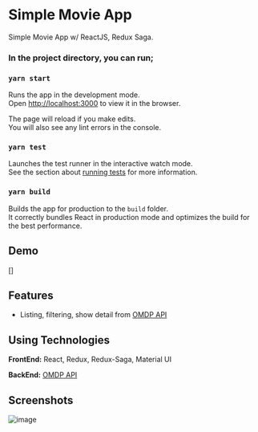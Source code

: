 
# Simple Movie App

Simple Movie App w/ ReactJS, Redux Saga.

### In the project directory, you can run;

### `yarn start`

Runs the app in the development mode.\
Open [http://localhost:3000](http://localhost:3000) to view it in the browser.

The page will reload if you make edits.\
You will also see any lint errors in the console.

### `yarn test`

Launches the test runner in the interactive watch mode.\
See the section about [running tests](https://facebook.github.io/create-react-app/docs/running-tests) for more information.

### `yarn build`

Builds the app for production to the `build` folder.\
It correctly bundles React in production mode and optimizes the build for the best performance.
## Demo

[]

## Features
- Listing, filtering, show detail from [OMDP API](http://www.omdbapi.com/)


## Using Technologies

**FrontEnd:** React, Redux, Redux-Saga, Material UI

**BackEnd:** [OMDP API](http://www.omdbapi.com/)

## Screenshots
![image](https://user-images.githubusercontent.com/54854223/134819125-d701dffa-0fd7-4dfd-870e-3a352bcf3a0e.png)

